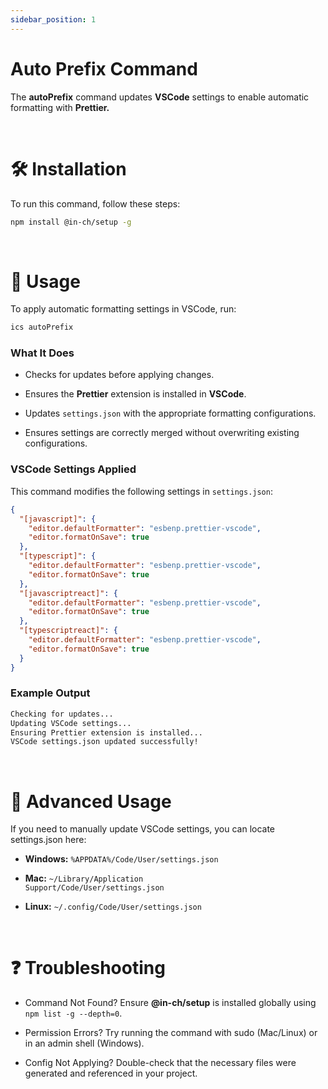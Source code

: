 ```yaml
---
sidebar_position: 1
---
```


# Auto Prefix Command

The **autoPrefix** command updates **VSCode** settings to enable automatic formatting with **Prettier.**

<br />

# 🛠 Installation

To run this command, follow these steps:

```bash
npm install @in-ch/setup -g
```

<br />

# 🚀 Usage

To apply automatic formatting settings in VSCode, run:

```bash
ics autoPrefix
```

### What It Does

- Checks for updates before applying changes.

- Ensures the **Prettier** extension is installed in **VSCode**.

- Updates <code>settings.json</code> with the appropriate formatting configurations.

- Ensures settings are correctly merged without overwriting existing configurations.

### VSCode Settings Applied

This command modifies the following settings in <code>settings.json</code>:

```json
{
  "[javascript]": {
    "editor.defaultFormatter": "esbenp.prettier-vscode",
    "editor.formatOnSave": true
  },
  "[typescript]": {
    "editor.defaultFormatter": "esbenp.prettier-vscode",
    "editor.formatOnSave": true
  },
  "[javascriptreact]": {
    "editor.defaultFormatter": "esbenp.prettier-vscode",
    "editor.formatOnSave": true
  },
  "[typescriptreact]": {
    "editor.defaultFormatter": "esbenp.prettier-vscode",
    "editor.formatOnSave": true
  }
}
```

### Example Output

```bash
Checking for updates...
Updating VSCode settings...
Ensuring Prettier extension is installed...
VSCode settings.json updated successfully!
```

<br />

# 🔖 Advanced Usage

If you need to manually update VSCode settings, you can locate settings.json here:

- **Windows:** <code>%APPDATA%/Code/User/settings.json</code>

- **Mac:** <code>~/Library/Application Support/Code/User/settings.json</code>

- **Linux:** <code>~/.config/Code/User/settings.json</code>

<br />

# ❓ Troubleshooting

- Command Not Found? Ensure **@in-ch/setup** is installed globally using <code>npm list -g --depth=0</code>.

- Permission Errors? Try running the command with sudo (Mac/Linux) or in an admin shell (Windows).

- Config Not Applying? Double-check that the necessary files were generated and referenced in your project.
